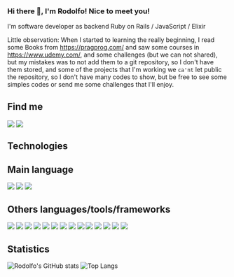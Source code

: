 ### Hi there 👋, I'm Rodolfo! Nice to meet you!

I'm software developer as backend Ruby on Rails / JavaScript / Elixir

Little observation: When I started to learning the really beginning, I read some Books from https://pragprog.com/ and saw some courses in https://www.udemy.com/, and some challenges (but we can not shared), but my mistakes was to not add them to a git repository, so I don't have them stored, and some of the projects that I'm working we `ca'nt` let public the repository, so I don't have many codes to show, but be free to see some simples codes or send me some challenges that I'll enjoy.

## Find me
<a href="https://www.instagram.com/rodolforpr88/"><img align="center" src="https://img.shields.io/badge/Instagram-E4405F?style=for-the-badge&logo=instagram&logoColor=white"></a>
<a href="https://www.facebook.com/rodolforpr/"><img align="center" src="https://img.shields.io/badge/Facebook-1877F2?style=for-the-badge&logo=facebook&logoColor=white"></a>

## Technologies
## Main language
<img src="https://img.shields.io/badge/Ruby-CC342D?style=for-the-badge&logo=ruby&logoColor=white">
<img src="https://img.shields.io/badge/Elixir-800080?style=for-the-badge&logo=elixir&logoColor=white">
<img src="https://img.shields.io/badge/JavaScript-ffd500?style=for-the-badge&logo=javascript&logoColor=white">

## Others languages/tools/frameworks
<img src="https://img.shields.io/badge/Node.JS-339933?style=for-the-badge&logo=Node.JS&logoColor=white"> <img src="https://img.shields.io/badge/Express.JS-339933?style=for-the-badge&logo=Express&logoColor=white">   <img src="https://img.shields.io/badge/Java-ED8B00?style=for-the-badge&logo=java&logoColor=white"> <img src="https://img.shields.io/badge/C%23-239120?style=for-the-badge&logo=c-sharp&logoColor=white"> <img src="https://img.shields.io/badge/Kotlin-0095D5?&style=for-the-badge&logo=kotlin&logoColor=white"> <img src="https://img.shields.io/badge/PostgreSQL-316192?style=for-the-badge&logo=postgresql&logoColor=white"> <img src="https://img.shields.io/badge/MongoDB-4EA94B?style=for-the-badge&logo=mongodb&logoColor=white"> <img src="https://img.shields.io/badge/SQLite-07405E?style=for-the-badge&logo=sqlite&logoColor=white"> <img src="https://img.shields.io/badge/firebase-ffca28?style=for-the-badge&logo=firebase&logoColor=white"> <img src="https://img.shields.io/badge/redis-CC0000.svg?&style=for-the-badge&logo=redis&logoColor=white"> <img src="https://img.shields.io/badge/Heroku-430098?style=for-the-badge&logo=heroku&logoColor=white"> <img src="https://img.shields.io/badge/Docker-2CA5E0?style=for-the-badge&logo=docker&logoColor=white"> <img src="https://img.shields.io/badge/Git-F05032?style=for-the-badge&logo=git&logoColor=white"> <img src="https://img.shields.io/badge/Postman-FF6C37?style=for-the-badge&logo=Postman&logoColor=white"> 

## Statistics
![Rodolfo's GitHub stats](https://github-readme-stats.vercel.app/api?username=rodolforpr88&show_icons=true)
![Top Langs](https://github-readme-stats.vercel.app/api/top-langs/?username=rodolforpr88&layout=compact)

<!--
**rodolforpr88/rodolforpr88** is a ✨ _special_ ✨ repository because its `README.md` (this file) appears on your GitHub profile.

Here are some ideas to get you started:

- 🔭 I’m currently working on ...
- 🌱 I’m currently learning ...
- 👯 I’m looking to collaborate on ...
- 🤔 I’m looking for help with ...
- 💬 Ask me about ...
- 📫 How to reach me: ...
- 😄 Pronouns: ...
- ⚡ Fun fact: ...
-->

